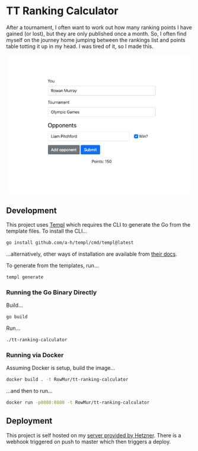 # TT Ranking Calculator

After a tournament, I often want to work out how many ranking points I have gained (or lost), but they are only published once a month. So, I often find myself on the journey home jumping between the rankings list and points table totting it up in my head. I was tired of it, so I made this.

![Screenshot of site](/assets/screenshot.png "Screenshot of site")

## Development

This project uses [Templ](https://templ.guide/) which requires the CLI to generate the Go from the template files. To install the CLI...

```sh
go install github.com/a-h/templ/cmd/templ@latest
```

...alternatively, other ways of installation are available from [their docs](https://templ.guide/quick-start/installation).

To generate from the templates, run...

```sh
templ generate
```

### Running the Go Binary Directly

Build...

```sh
go build
```

Run...


```sh
./tt-ranking-calculator
```

### Running via Docker

Assuming Docker is setup, build the image...

```sh
docker build . -t RowMur/tt-ranking-calculator
```

...and then to run...

```sh
docker run -p8080:8080 -t RowMur/tt-ranking-calculator
```

## Deployment

This project is self hosted on my [server provided by Hetzner](https://host.rowmur.dev/). There is a webhook triggered on push to master which then triggers a deploy.
